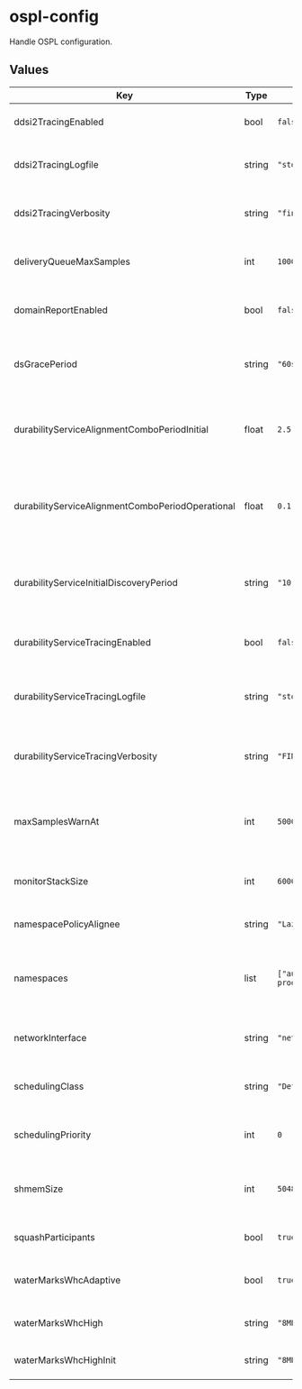 # ospl-config

Handle OSPL configuration.

## Values

| Key | Type | Default | Description |
|-----|------|---------|-------------|
| ddsi2TracingEnabled | bool | `false` | Enable/disable tracing for the ddsi2 service |
| ddsi2TracingLogfile | string | `"stdout"` | The location to write the ddsi2 service tracing |
| ddsi2TracingVerbosity | string | `"finer"` | The verbosity level for the ddsi2 service tracing |
| deliveryQueueMaxSamples | int | `10000` | The maximum delivery samples to queue |
| domainReportEnabled | bool | `false` | Enable/disable tracing for the domain service |
| dsGracePeriod | string | `"60s"` | The maximum grace period (seconds) for the discovery time |
| durabilityServiceAlignmentComboPeriodInitial | float | `2.5` | The alignment combination period (seconds) for the durability service |
| durabilityServiceAlignmentComboPeriodOperational | float | `0.1` | The alignment combination operational period (seconds) for the durability service |
| durabilityServiceInitialDiscoveryPeriod | string | `"10.0"` | The initial discovery period (seconds) for the durability service |
| durabilityServiceTracingEnabled | bool | `false` | Enable/disable tracing for the durability service |
| durabilityServiceTracingLogfile | string | `"stdout"` | The location to write the durability service tracing |
| durabilityServiceTracingVerbosity | string | `"FINER"` | The verbosity level for the durability service tracing |
| maxSamplesWarnAt | int | `50000` | The maximum number of samples that generate a system warning |
| monitorStackSize | int | `6000000` | The stack size for the monitoring system |
| namespacePolicyAlignee | string | `"Lazy"` | Set the namespace alignee policy |
| namespaces | list | `["auxtel","calsys","eas","love","maintel","obssys","kafka-producers","ospl-daemon","uws","dds-test"]` | List of namespaces where the OSPL configuration will be placed |
| networkInterface | string | `"net1"` | The network interface that DDS will bind too |
| schedulingClass | string | `"Default"` | The scheduling class for the system |
| schedulingPriority | int | `0` | The scheduling priority for the system |
| shmemSize | int | `504857600` | The size (bytes) of the shared memory allocation |
| squashParticipants | bool | `true` | Enable/disable the squashing of participants |
| waterMarksWhcAdaptive | bool | `true` | Enable/disable the adaptive high watermarks |
| waterMarksWhcHigh | string | `"8MB"` | Size of the final high watermarks |
| waterMarksWhcHighInit | string | `"8MB"` | Size of the initial high watermarks |
